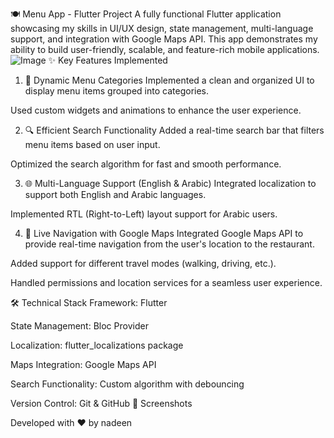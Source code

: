 🍽️ Menu App - Flutter Project
A fully functional Flutter application showcasing my skills in UI/UX design, state management, multi-language support, and integration with Google Maps API. This app demonstrates my ability to build user-friendly, scalable, and feature-rich mobile applications.
![Image](https://github.com/user-attachments/assets/b97fbaf3-5e98-4392-ae50-9b8a2b36a3e1)
✨ Key Features Implemented
1. 📂 Dynamic Menu Categories
Implemented a clean and organized UI to display menu items grouped into categories.

Used custom widgets and animations to enhance the user experience.

2. 🔍 Efficient Search Functionality
Added a real-time search bar that filters menu items based on user input.

Optimized the search algorithm for fast and smooth performance.

3. 🌐 Multi-Language Support (English & Arabic)
Integrated localization to support both English and Arabic languages.

Implemented RTL (Right-to-Left) layout support for Arabic users.

4. 📍 Live Navigation with Google Maps
Integrated Google Maps API to provide real-time navigation from the user's location to the restaurant.

Added support for different travel modes (walking, driving, etc.).

Handled permissions and location services for a seamless user experience.

🛠️ Technical Stack
Framework: Flutter

State Management: Bloc Provider

Localization: flutter_localizations package

Maps Integration: Google Maps API

Search Functionality: Custom algorithm with debouncing

Version Control: Git & GitHub
📸 Screenshots

Developed with ❤️ by nadeen
